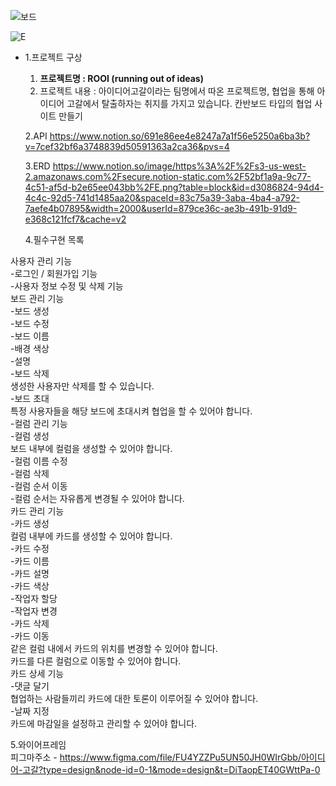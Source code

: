 ![보드](https://github.com/Sehun2304/ROOI/assets/131871197/38f36b99-b53f-43aa-8e8a-ef98e86c9495)


![E](https://github.com/Sehun2304/ROOI/assets/131871197/54bbd2e0-f408-44d7-9d3f-cf365f244531)

- 1.프로젝트 구상
    1. **프로젝트명 :  ROOI (running out of ideas)**
    2. 프로젝트 내용 : 아이디어고갈이라는 팀명에서 따온 프로젝트명, 협업을 통해 아이디어 고갈에서 탈출하자는 취지를 가지고 있습니다. 칸반보드 타입의 협업 사이트 만들기


 
  2.API
  https://www.notion.so/691e86ee4e8247a7a1f56e5250a6ba3b?v=7cef32bf6a3748839d50591363a2ca36&pvs=4





  3.ERD
  https://www.notion.so/image/https%3A%2F%2Fs3-us-west-2.amazonaws.com%2Fsecure.notion-static.com%2F52bf1a9a-9c77-4c51-af5d-b2e65ee043bb%2FE.png?table=block&id=d3086824-94d4-4c4c-92d5-741d1485aa20&spaceId=83c75a39-3aba-4ba4-a792-7aefe4b07895&width=2000&userId=879ce36c-ae3b-491b-91d9-e368c121fcf7&cache=v2



  4.필수구현 목록

사용자 관리 기능  
-로그인 / 회원가입 기능  
-사용자 정보 수정 및 삭제 기능  
보드 관리 기능  
-보드 생성  
-보드 수정  
-보드 이름  
-배경 색상  
-설명  
-보드 삭제  
생성한 사용자만 삭제를 할 수 있습니다.  
-보드 초대  
특정 사용자들을 해당 보드에 초대시켜 협업을 할 수 있어야 합니다.  
-컬럼 관리 기능  
-컬럼 생성  
보드 내부에 컬럼을 생성할 수 있어야 합니다.  
-컬럼 이름 수정  
-컬럼 삭제  
-컬럼 순서 이동  
-컬럼 순서는 자유롭게 변경될 수 있어야 합니다.  
카드 관리 기능  
-카드 생성  
컬럼 내부에 카드를 생성할 수 있어야 합니다.  
-카드 수정  
-카드 이름  
-카드 설명  
-카드 색상  
-작업자 할당  
-작업자 변경  
-카드 삭제  
-카드 이동  
같은 컬럼 내에서 카드의 위치를 변경할 수 있어야 합니다.  
카드를 다른 컬럼으로 이동할 수 있어야 합니다.  
카드 상세 기능  
-댓글 달기  
협업하는 사람들끼리 카드에 대한 토론이 이루어질 수 있어야 합니다.  
-날짜 지정  
카드에 마감일을 설정하고 관리할 수 있어야 합니다.  

5.와이어프레임  
피그마주소 - https://www.figma.com/file/FU4YZZPu5UN50JH0WIrGbb/아이디어-고갈?type=design&node-id=0-1&mode=design&t=DiTaopET40GWttPa-0  
